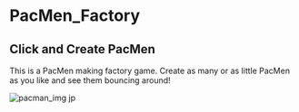 # PacMen_Factory 

## Click and Create PacMen

This is a PacMen making factory game. Create as many or as little PacMen as you like and see them bouncing around!


![pacman_img jp](https://user-images.githubusercontent.com/87256580/131732200-d2f3c4a2-2694-4b4a-a61b-37ad181b7c21.jpg)
